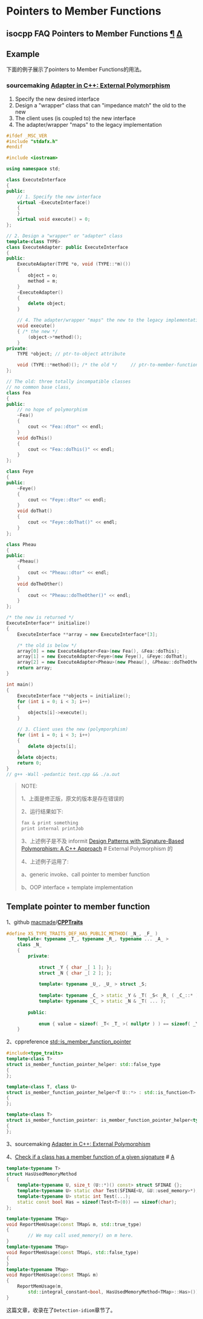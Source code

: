 # Pointers to Member Functions



## isocpp FAQ Pointers to Member Functions [¶](https://isocpp.org/wiki/faq/pointers-to-members) [Δ](https://isocpp.org/wiki/faq/pointers-to-members#)

## Example

下面的例子展示了pointers to Member Functions的用法。

### sourcemaking [Adapter in C++: External Polymorphism](https://sourcemaking.com/design_patterns/adapter/cpp/2)

1. Specify the new desired interface
2. Design a "wrapper" class that can "impedance match" the old to the new
3. The client uses (is coupled to) the new interface
4. The adapter/wrapper "maps" to the legacy implementation

```C++
#ifdef _MSC_VER
#include "stdafx.h"
#endif

#include <iostream>

using namespace std;

class ExecuteInterface
{
public:
	// 1. Specify the new interface
	virtual ~ExecuteInterface()
	{
	}
	virtual void execute() = 0;
};

// 2. Design a "wrapper" or "adapter" class
template<class TYPE>
class ExecuteAdapter: public ExecuteInterface
{
public:
	ExecuteAdapter(TYPE *o, void (TYPE::*m)())
	{
		object = o;
		method = m;
	}
	~ExecuteAdapter()
	{
		delete object;
	}

	// 4. The adapter/wrapper "maps" the new to the legacy implementation
	void execute()
	{ /* the new */
		(object->*method)();
	}
private:
	TYPE *object; // ptr-to-object attribute

	void (TYPE::*method)(); /* the old */     // ptr-to-member-function attribute
};

// The old: three totally incompatible classes
// no common base class,
class Fea
{
public:
	// no hope of polymorphism
	~Fea()
	{
		cout << "Fea::dtor" << endl;
	}
	void doThis()
	{
		cout << "Fea::doThis()" << endl;
	}
};

class Feye
{
public:
	~Feye()
	{
		cout << "Feye::dtor" << endl;
	}
	void doThat()
	{
		cout << "Feye::doThat()" << endl;
	}
};

class Pheau
{
public:
	~Pheau()
	{
		cout << "Pheau::dtor" << endl;
	}
	void doTheOther()
	{
		cout << "Pheau::doTheOther()" << endl;
	}
};

/* the new is returned */
ExecuteInterface** initialize()
{
	ExecuteInterface **array = new ExecuteInterface*[3];

	/* the old is below */
	array[0] = new ExecuteAdapter<Fea>(new Fea(), &Fea::doThis);
	array[1] = new ExecuteAdapter<Feye>(new Feye(), &Feye::doThat);
	array[2] = new ExecuteAdapter<Pheau>(new Pheau(), &Pheau::doTheOther);
	return array;
}

int main()
{
	ExecuteInterface **objects = initialize();
	for (int i = 0; i < 3; i++)
	{
		objects[i]->execute();
	}

	// 3. Client uses the new (polymporphism)
	for (int i = 0; i < 3; i++)
	{
		delete objects[i];
	}
	delete objects;
	return 0;
}
// g++ -Wall -pedantic test.cpp && ./a.out

```

> NOTE: 
>
> 1、上面是修正版，原文的版本是存在错误的
>
> 2、运行结果如下:
>
> ```C++
> fax & print something
> print internal printJob
> ```
>
> 3、上述例子是不及 informit [Design Patterns with Signature-Based Polymorphism: A C++ Approach](https://www.informit.com/articles/article.aspx?p=700594) # External Polymorphism 的
>
> 4、上述例子运用了: 
>
> a、generic  invoke、call pointer to member function
>
> b、OOP interface + template implementation





## Template pointer to member function

1、github [macmade](https://github.com/macmade)/**[CPPTraits](https://github.com/macmade/CPPTraits)**

```C++
#define XS_TYPE_TRAITS_DEF_HAS_PUBLIC_METHOD( _N_, _F_ )                                                        \
    template< typename _T_, typename _R_, typename ... _A_ >                                                    \
    class _N_                                                                                                   \
    {                                                                                                           \
        private:                                                                                                \
                                                                                                                \
            struct _Y { char _[ 1 ]; };                                                                         \
            struct _N { char _[ 2 ]; };                                                                         \
                                                                                                                \
            template< typename _U_, _U_ > struct _S;                                                            \
                                                                                                                \
            template< typename _C_ > static _Y & _T( _S< _R_ ( _C_::* )( _A_ ... ), ( &_C_::_F_ ) > * );        \
            template< typename _C_ > static _N & _T( ... );                                                     \
                                                                                                                \
        public:                                                                                                 \
                                                                                                                \
            enum { value = sizeof( _T< _T_ >( nullptr ) ) == sizeof( _Y ) };                                    \
    }

```



2、cppreference [std::is_member_function_pointer](https://en.cppreference.com/w/cpp/types/is_member_function_pointer)

```C++
#include<type_traits>
template<class T>
struct is_member_function_pointer_helper: std::false_type
{
};

template<class T, class U>
struct is_member_function_pointer_helper<T U::*> : std::is_function<T>
{
};

template<class T>
struct is_member_function_pointer: is_member_function_pointer_helper<typename std::remove_cv<T>::type>
{
};

```



3、sourcemaking [Adapter in C++: External Polymorphism](https://sourcemaking.com/design_patterns/adapter/cpp/2)

4、[Check if a class has a member function of a given signature](https://stackoverflow.com/questions/87372/check-if-a-class-has-a-member-function-of-a-given-signature) # [A](https://stackoverflow.com/a/87846)

```C++
template<typename T>
struct HasUsedMemoryMethod
{
    template<typename U, size_t (U::*)() const> struct SFINAE {};
    template<typename U> static char Test(SFINAE<U, &U::used_memory>*);
    template<typename U> static int Test(...);
    static const bool Has = sizeof(Test<T>(0)) == sizeof(char);
};

template<typename TMap>
void ReportMemUsage(const TMap& m, std::true_type)
{
        // We may call used_memory() on m here.
}
template<typename TMap>
void ReportMemUsage(const TMap&, std::false_type)
{
}
template<typename TMap>
void ReportMemUsage(const TMap& m)
{
    ReportMemUsage(m, 
        std::integral_constant<bool, HasUsedMemoryMethod<TMap>::Has>());
}
```

这篇文章，收录在了`Detection-idiom`章节了。